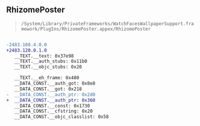 ## RhizomePoster

> `/System/Library/PrivateFrameworks/WatchFacesWallpaperSupport.framework/PlugIns/RhizomePoster.appex/RhizomePoster`

```diff

-2483.108.4.0.0
+2483.120.0.1.0
   __TEXT.__text: 0x37e98
   __TEXT.__auth_stubs: 0x11b0
   __TEXT.__objc_stubs: 0x20

   __TEXT.__eh_frame: 0x480
   __DATA_CONST.__auth_got: 0x8e8
   __DATA_CONST.__got: 0x218
-  __DATA_CONST.__auth_ptr: 0x2d0
+  __DATA_CONST.__auth_ptr: 0x360
   __DATA_CONST.__const: 0x1730
   __DATA_CONST.__cfstring: 0x20
   __DATA_CONST.__objc_classlist: 0x58

```
